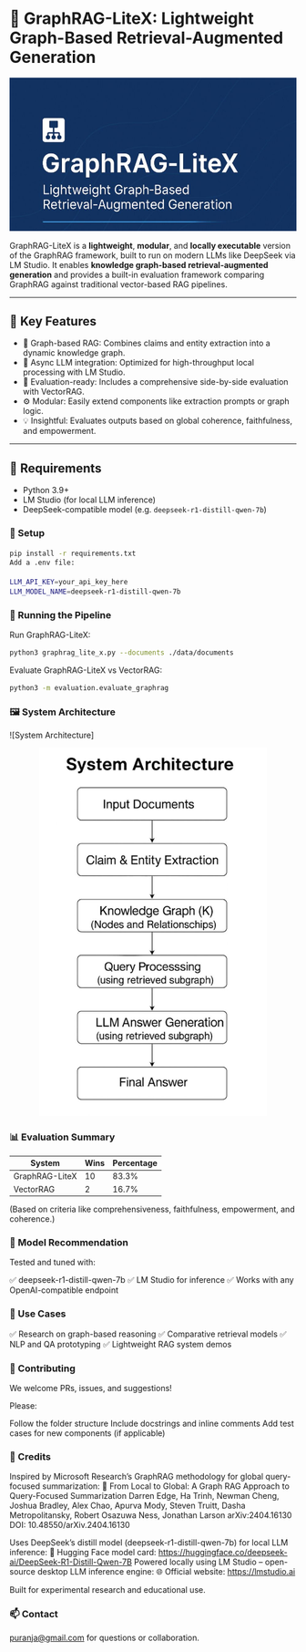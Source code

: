 # 📘 GraphRAG-LiteX: Lightweight Graph-Based Retrieval-Augmented Generation

![GraphRAG-LiteX Banner](src/banner.jpeg)

GraphRAG-LiteX is a **lightweight**, **modular**, and **locally executable** version of the GraphRAG framework, built to run on modern LLMs like DeepSeek via LM Studio. It enables **knowledge graph-based retrieval-augmented generation** and provides a built-in evaluation framework comparing GraphRAG against traditional vector-based RAG pipelines.

---

## 🌟 Key Features

- 🧠 Graph-based RAG: Combines claims and entity extraction into a dynamic knowledge graph.
- 🔄 Async LLM integration: Optimized for high-throughput local processing with LM Studio.
- 🧪 Evaluation-ready: Includes a comprehensive side-by-side evaluation with VectorRAG.
- ⚙️ Modular: Easily extend components like extraction prompts or graph logic.
- 💡 Insightful: Evaluates outputs based on global coherence, faithfulness, and empowerment.

---

## 🧰 Requirements

- Python 3.9+
- LM Studio (for local LLM inference)
- DeepSeek-compatible model (e.g. `deepseek-r1-distill-qwen-7b`)

### 🔧 Setup

```bash
pip install -r requirements.txt
Add a .env file:

LLM_API_KEY=your_api_key_here
LLM_MODEL_NAME=deepseek-r1-distill-qwen-7b
```
### 🚀 Running the Pipeline

Run GraphRAG-LiteX:
```bash
python3 graphrag_lite_x.py --documents ./data/documents
```

Evaluate GraphRAG-LiteX vs VectorRAG:
```bash
python3 -m evaluation.evaluate_graphrag
```

### 🖼️ System Architecture

![System Architecture]
<p align="center">
  <img src="src/architecture.jpeg" alt="System Architecture" width="400"/>
</p>


### 📊 Evaluation Summary

| System         | Wins | Percentage |
|----------------|------|------------|
| GraphRAG-LiteX | 10   | 83.3%      |
| VectorRAG      | 2    | 16.7%      |


(Based on criteria like comprehensiveness, faithfulness, empowerment, and coherence.)

### 🧠 Model Recommendation

Tested and tuned with:

✅ deepseek-r1-distill-qwen-7b
✅ LM Studio for inference
✅ Works with any OpenAI-compatible endpoint

### 📌 Use Cases

✅ Research on graph-based reasoning
✅ Comparative retrieval models
✅ NLP and QA prototyping
✅ Lightweight RAG system demos

### 🤝 Contributing

We welcome PRs, issues, and suggestions!

Please:

Follow the folder structure
Include docstrings and inline comments
Add test cases for new components (if applicable)

### 🙌 Credits

Inspired by Microsoft Research’s GraphRAG methodology for global query-focused summarization:
📄 From Local to Global: A Graph RAG Approach to Query-Focused Summarization
Darren Edge, Ha Trinh, Newman Cheng, Joshua Bradley, Alex Chao, Apurva Mody, Steven Truitt, Dasha Metropolitansky, Robert Osazuwa Ness, Jonathan Larson
arXiv:2404.16130
DOI: 10.48550/arXiv.2404.16130

Uses DeepSeek’s distill model (deepseek-r1-distill-qwen-7b) for local LLM inference:
🔗 Hugging Face model card:
https://huggingface.co/deepseek-ai/DeepSeek-R1-Distill-Qwen-7B
Powered locally using LM Studio – open-source desktop LLM inference engine:
🌐 Official website:
https://lmstudio.ai

Built for experimental research and educational use.

 ### 📫 Contact

puranja@gmail.com for questions or collaboration.

